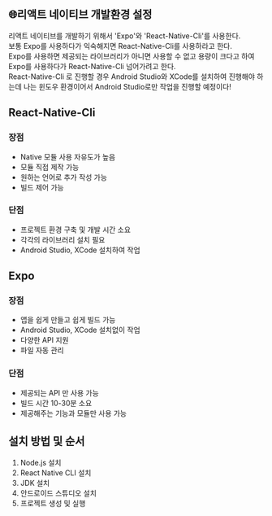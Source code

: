 ## 🌐리액트 네이티브 개발환경 설정
리액트 네이티브를 개발하기 위해서 'Expo'와 'React-Native-Cli'를 사용한다. <br/>
보통 Expo를 사용하다가 익숙해지면 React-Native-Cli를 사용하라고 한다. <br/>
Expo를 사용하면 제공되는 라이브러리가 아니면 사용할 수 없고 용량이 크다고 하여 Expo를 사용하다가 React-Native-Cli 넘어가려고 한다. <br/>
React-Native-Cli 로 진행할 경우 Android Studio와 XCode를 설치하여 진행해야 하는데 나는 윈도우 환경이어서 Android Studio로만 작업을 진행할 예정이다!

## React-Native-Cli
### 장점
* Native 모듈 사용 자유도가 높음
* 모듈 직접 제작 가능
* 원하는 언어로 추가 작성 가능
* 빌드 제어 가능

### 단점 
* 프로젝트 환경 구축 및 개발 시간 소요
* 각각의 라이브러리 설치 필요
*  Android Studio, XCode 설치하여 작업

## Expo
### 장점
* 앱을 쉽게 만들고 쉽게 빌드 가능
* Android Studio, XCode 설치없이 작업
* 다양한 API 지원
* 파일 자동 관리

### 단점 
* 제공되는 API 만 사용 가능
* 빌드 시간 10-30분 소요
* 제공해주는 기능과 모듈만 사용 가능

## 설치 방법 및 순서 
1. Node.js 설치
2. React Native CLI 설치
3. JDK 설치
4. 안드로이드 스튜디오 설치
5. 프로젝트 생성 및 실행

